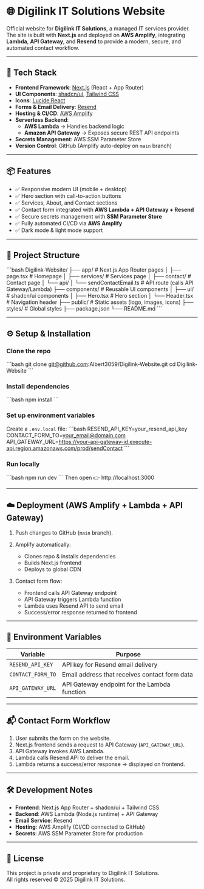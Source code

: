 # 🌐 Digilink IT Solutions Website

Official website for **Digilink IT Solutions**, a managed IT services provider.  
The site is built with **Next.js** and deployed on **AWS Amplify**, integrating **Lambda**, **API Gateway**, and **Resend** to provide a modern, secure, and automated contact workflow.

---

## 🚀 Tech Stack

- **Frontend Framework**: [Next.js](https://nextjs.org/) (React + App Router)
- **UI Components**: [shadcn/ui](https://ui.shadcn.com/), [Tailwind CSS](https://tailwindcss.com/)
- **Icons**: [Lucide React](https://lucide.dev/)
- **Forms & Email Delivery**: [Resend](https://resend.com/)
- **Hosting & CI/CD**: [AWS Amplify](https://aws.amazon.com/amplify/)
- **Serverless Backend**:
  - **AWS Lambda** → Handles backend logic
  - **Amazon API Gateway** → Exposes secure REST API endpoints
- **Secrets Management**: AWS SSM Parameter Store
- **Version Control**: GitHub (Amplify auto-deploy on `main` branch)

---

## 📦 Features

- ✅ Responsive modern UI (mobile + desktop)
- ✅ Hero section with call-to-action buttons
- ✅ Services, About, and Contact sections
- ✅ Contact form integrated with **AWS Lambda + API Gateway + Resend**
- ✅ Secure secrets management with **SSM Parameter Store**
- ✅ Fully automated CI/CD via **AWS Amplify**
- ✅ Dark mode & light mode support

---

## 📂 Project Structure

\`\`\`bash
Digilink-Website/
├── app/                         # Next.js App Router pages
│   ├── page.tsx                 # Homepage
│   ├── services/                # Services page
│   ├── contact/                 # Contact page
│   └── api/
│       └── sendContactEmail.ts  # API route (calls API Gateway/Lambda)
├── components/                  # Reusable UI components
│   ├── ui/                      # shadcn/ui components
│   ├── Hero.tsx                 # Hero section
│   └── Header.tsx               # Navigation header
├── public/                      # Static assets (logo, images, icons)
├── styles/                      # Global styles
├── package.json
└── README.md
\`\`\`

---

## ⚙️ Setup & Installation

### Clone the repo
\`\`\`bash
git clone git@github.com:Albert3059/Digilink-Website.git
cd Digilink-Website
\`\`\`

### Install dependencies
\`\`\`bash
npm install
\`\`\`

### Set up environment variables
Create a `.env.local` file:
\`\`\`bash
RESEND_API_KEY=your_resend_api_key
CONTACT_FORM_TO=your_email@domain.com
API_GATEWAY_URL=https://your-api-gateway-id.execute-api.region.amazonaws.com/prod/sendContact
\`\`\`

### Run locally
\`\`\`bash
npm run dev
\`\`\`
Then open 👉 http://localhost:3000

---

## ☁️ Deployment (AWS Amplify + Lambda + API Gateway)

1. Push changes to GitHub (`main` branch).

2. Amplify automatically:
   - Clones repo & installs dependencies
   - Builds Next.js frontend
   - Deploys to global CDN

3. Contact form flow:
   - Frontend calls API Gateway endpoint
   - API Gateway triggers Lambda function
   - Lambda uses Resend API to send email
   - Success/error response returned to frontend

---

## 🔐 Environment Variables

| Variable | Purpose |
|----------|---------|
| `RESEND_API_KEY` | API key for Resend email delivery |
| `CONTACT_FORM_TO` | Email address that receives contact form data |
| `API_GATEWAY_URL` | API Gateway endpoint for the Lambda function |

---

## 📬 Contact Form Workflow

1. User submits the form on the website.
2. Next.js frontend sends a request to API Gateway (`API_GATEWAY_URL`).
3. API Gateway invokes AWS Lambda.
4. Lambda calls Resend API to deliver the email.
5. Lambda returns a success/error response → displayed on frontend.

---

## 🛠️ Development Notes

- **Frontend**: Next.js App Router + shadcn/ui + Tailwind CSS
- **Backend**: AWS Lambda (Node.js runtime) + API Gateway
- **Email Service**: Resend
- **Hosting**: AWS Amplify (CI/CD connected to GitHub)
- **Secrets**: AWS SSM Parameter Store for production

---

## 📄 License

This project is private and proprietary to Digilink IT Solutions.  
All rights reserved © 2025 Digilink IT Solutions.

